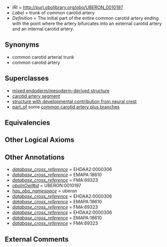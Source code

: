  * *IRI* = http://purl.obolibrary.org/obo/UBERON_0010197
 * *Label* = trunk of common carotid artery
 * *Definition* = The initial part of the entire common carotid artery ending with the point where the artery bifurcates into an external carotid artery and an internal carotid artery.

## Synonyms

 * common carotid arterial trunk
 * common carotid artery

## Superclasses

 * [mixed endoderm/mesoderm-derived structure](../../UBERON/77/UBERON_0000077.md)
 * [carotid artery segment](../../UBERON/96/UBERON_0005396.md)
 * [structure with developmental contribution from neural crest](../../UBERON/14/UBERON_0010314.md)
 * [part_of](../../BFO/50/BFO_0000050.md) some [common carotid artery plus branches](../../UBERON/30/UBERON_0001530.md)

## Equivalencies


## Other Logical Axioms


## Other Annotations

 * *[database_cross_reference](../../ef/oboInOwl#hasDbXref.md)* = EHDAA2:0000306
 * *[database_cross_reference](../../ef/oboInOwl#hasDbXref.md)* = EMAPA:18610
 * *[database_cross_reference](../../ef/oboInOwl#hasDbXref.md)* = FMA:69323
 * *[oboInOwl#id](../../id/oboInOwl#id.md)* = UBERON:0010197
 * *[has_obo_namespace](../../ce/oboInOwl#hasOBONamespace.md)* = uberon
 * *[database_cross_reference](../../ef/oboInOwl#hasDbXref.md)* = EHDAA2:0000306
 * *[database_cross_reference](../../ef/oboInOwl#hasDbXref.md)* = EMAPA:18610
 * *[database_cross_reference](../../ef/oboInOwl#hasDbXref.md)* = FMA:69323
 * *[database_cross_reference](../../ef/oboInOwl#hasDbXref.md)* = EHDAA2:0000306
 * *[database_cross_reference](../../ef/oboInOwl#hasDbXref.md)* = EMAPA:18610
 * *[database_cross_reference](../../ef/oboInOwl#hasDbXref.md)* = FMA:69323

## External Comments

